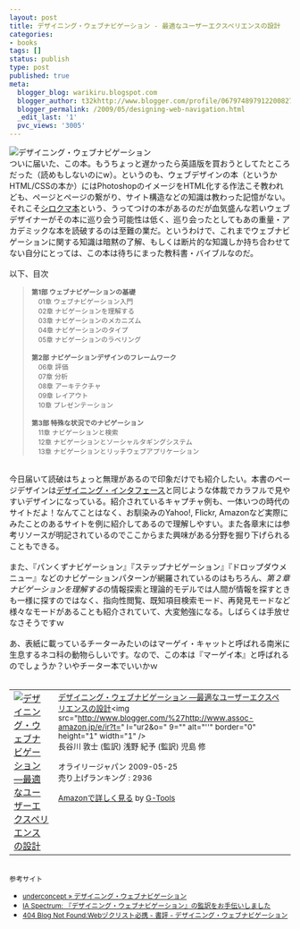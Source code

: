 ```yaml
---
layout: post
title: デザイニング・ウェブナビゲーション - 最適なユーザーエクスペリエンスの設計
categories:
- books
tags: []
status: publish
type: post
published: true
meta:
  blogger_blog: warikiru.blogspot.com
  blogger_author: t32khttp://www.blogger.com/profile/06797489791220082722noreply@blogger.com
  blogger_permalink: /2009/05/designing-web-navigation.html
  _edit_last: '1'
  pvc_views: '3005'
---
```

<img src="http://lh5.ggpht.com/_1drnogi3vdg/ShqPxeDZpLI/AAAAAAAAAZU/N5YICvTUjI4/cat.jpg" alt="デザイニング・ウェブナビゲーション" /><br />ついに届いた、この本。もうちょっと遅かったら英語版を買おうとしてたところだった（読めもしないのにw）。というのも、ウェブデザインの本（というかHTML/CSSの本か）にはPhotoshopのイメージをHTML化する作法こそ教われども、ページとページの繋がり、サイト構造などの知識は教わった記憶がない。それこそ<a href="http://www.amazon.co.jp/gp/product/487311134X?ie=UTF8&amp;tag=warikiru-22&amp;linkCode=as2&amp;camp=247&amp;creative=7399&amp;creativeASIN=487311134X">シロクマ本</a>という、うってつけの本があるのだが血気盛んな若いウェブデザイナーがその本に巡り会う可能性は低く、巡り会ったとしてもあの重量・アカデミックな本を読破するのは至難の業だ。というわけで、これまでウェブナビゲーションに関する知識は暗黙の了解、もしくは断片的な知識しか持ち合わせてない自分にとっては、この本は待ちにまった教科書・バイブルなのだ。<br /><br />以下、目次<br /><blockquote><span style="font-weight: bold;font-size:85%;" >第1部    ウェブナビゲーションの基礎</span><span style="font-size:85%;"><br />　01章 ウェブナビゲーション入門<br />　02章 ナビゲーションを理解する<br />　03章 ナビゲーションのメカニズム<br />　04章 ナビゲーションのタイプ<br />　05章 ナビゲーションのラベリング<br /><br /></span><span style="font-weight: bold;font-size:85%;" >第2部    ナビゲーションデザインのフレームワーク</span><span style="font-size:85%;"><br />　06章 評価<br />　07章 分析<br />　08章 アーキテクチャ<br />　09章 レイアウト<br />　10章 プレゼンテーション<br /><br /></span><span style="font-weight: bold;font-size:85%;" >第3部    特殊な状況でのナビゲーション</span><span style="font-size:85%;"><br />　11章     ナビゲーションと検索<br />　12章 ナビゲーションとソーシャルタギングシステム<br />　13章 ナビゲーションとリッチウェブアプリケーション</span></blockquote><br />今日届いて読破はちょっと無理があるので印象だけでも紹介したい。本書のページデザインは<a href="http://www.amazon.co.jp/gp/product/4873113164?ie=UTF8&amp;tag=warikiru-22&amp;linkCode=as2&amp;camp=247&amp;creative=7399&amp;creativeASIN=4873113164">デザイニング・インタフェース</a>と同じような体裁でカラフルで見やすいデザインになっている。紹介されているキャプチャ例も、一体いつの時代のサイトだよ！なんてことはなく、お馴染みのYahoo!, Flickr, Amazonなど実際にみたことのあるサイトを例に紹介してあるので理解しやすい。また各章末には参考リソースが明記されているのでここからまた興味がある分野を掘り下げられることもできる。<br /><br />また、『パンくずナビゲーション』『ステップナビゲーション』『ドロップダウメニュー』などのナビゲーションパターンが網羅されているのはもちろん、<span style="font-style: italic;">第２章ナビゲーションを理解する</span>の情報探索と理論的モデルでは人間が情報を探すときも一様に探すのではなく、指向性閲覧、既知項目検索モード、再発見モードなど様々なモードがあることも紹介されていて、大変勉強になる。しばらくは手放せなさそうですｗ<br /><br />あ、表紙に載っているチーターみたいのはマーゲイ・キャットと呼ばれる南米に生息するネコ科の動物らしいです。なので、この本は『マーゲイ本』と呼ばれるのでしょうか？いやチーター本でいいかｗ<br /><br /><table border="0" cellpadding="5"><tbody><tr><td valign="top"><a href="http://www.amazon.co.jp/%E3%83%87%E3%82%B6%E3%82%A4%E3%83%8B%E3%83%B3%E3%82%B0%E3%83%BB%E3%82%A6%E3%82%A7%E3%83%96%E3%83%8A%E3%83%93%E3%82%B2%E3%83%BC%E3%82%B7%E3%83%A7%E3%83%B3-%E2%80%95%E6%9C%80%E9%81%A9%E3%81%AA%E3%83%A6%E3%83%BC%E3%82%B6%E3%83%BC%E3%82%A8%E3%82%AF%E3%82%B9%E3%83%9A%E3%83%AA%E3%82%A8%E3%83%B3%E3%82%B9%E3%81%AE%E8%A8%AD%E8%A8%88-James-Kalbach/dp/4873114101%3FSubscriptionId%3D0G91FPYVW6ZGWBH4Y9G2%26tag%3Dwarikiru-22%26linkCode%3Dxm2%26camp%3D2025%26creative%3D165953%26creativeASIN%3D4873114101" target="_blank"><img src="http://ecx.images-amazon.com/images/I/51LDsHzpHtL._SL160_.jpg" alt="デザイニング・ウェブナビゲーション ―最適なユーザーエクスペリエンスの設計" border="0" /></a></td><td valign="top"><span style="font-size:85%;"><a href="http://www.amazon.co.jp/%E3%83%87%E3%82%B6%E3%82%A4%E3%83%8B%E3%83%B3%E3%82%B0%E3%83%BB%E3%82%A6%E3%82%A7%E3%83%96%E3%83%8A%E3%83%93%E3%82%B2%E3%83%BC%E3%82%B7%E3%83%A7%E3%83%B3-%E2%80%95%E6%9C%80%E9%81%A9%E3%81%AA%E3%83%A6%E3%83%BC%E3%82%B6%E3%83%BC%E3%82%A8%E3%82%AF%E3%82%B9%E3%83%9A%E3%83%AA%E3%82%A8%E3%83%B3%E3%82%B9%E3%81%AE%E8%A8%AD%E8%A8%88-James-Kalbach/dp/4873114101%3FSubscriptionId%3D0G91FPYVW6ZGWBH4Y9G2%26tag%3Dwarikiru-22%26linkCode%3Dxm2%26camp%3D2025%26creative%3D165953%26creativeASIN%3D4873114101" target="_blank">デザイニング・ウェブナビゲーション ―最適なユーザーエクスペリエンスの設計</a><img src="http://www.blogger.com/%27http://www.assoc-amazon.jp/e/ir?t=" l="ur2&amp;o=" 9="" alt="''" border="0" height="1" width="1" /><br />長谷川 敦士 (監訳) 浅野 紀予 (監訳) 児島 修<br /><br />オライリージャパン  2009-05-25<br />売り上げランキング : 2936<br /><br /><a href="http://www.amazon.co.jp/%E3%83%87%E3%82%B6%E3%82%A4%E3%83%8B%E3%83%B3%E3%82%B0%E3%83%BB%E3%82%A6%E3%82%A7%E3%83%96%E3%83%8A%E3%83%93%E3%82%B2%E3%83%BC%E3%82%B7%E3%83%A7%E3%83%B3-%E2%80%95%E6%9C%80%E9%81%A9%E3%81%AA%E3%83%A6%E3%83%BC%E3%82%B6%E3%83%BC%E3%82%A8%E3%82%AF%E3%82%B9%E3%83%9A%E3%83%AA%E3%82%A8%E3%83%B3%E3%82%B9%E3%81%AE%E8%A8%AD%E8%A8%88-James-Kalbach/dp/4873114101%3FSubscriptionId%3D0G91FPYVW6ZGWBH4Y9G2%26tag%3Dwarikiru-22%26linkCode%3Dxm2%26camp%3D2025%26creative%3D165953%26creativeASIN%3D4873114101" target="_blank">Amazonで詳しく見る</a></span><span style="font-size:85%;"> by <a href="http://www.goodpic.com/mt/aws/index.html">G-Tools</a></span></td></tr></tbody></table><br /><span style="font-size:85%;">参考サイト<br /></span><ul><li><span style="font-size:85%;"><a href="http://www.underconcept.com/blog/archives/630">underconcept » デザイニング・ウェブナビゲーション</a></span></li><li><span style="font-size:85%;"><a href="http://blog.iaspectrum.net/2009/05/post-2821.html">IA Spectrum: 『デザイニング・ウェブナビゲーション』の監訳をお手伝いしました</a></span></li><li><span style="font-size:85%;"><a href="http://blog.livedoor.jp/dankogai/archives/51221877.html">404 Blog Not Found:Webヅクリスト必携 - 書評 - デザイニング・ウェブナビゲーション</a><br /></span></li></ul>
